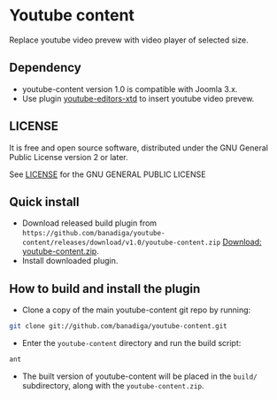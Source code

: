 # Youtube content

Replace youtube video prevew with video player of selected size.



## Dependency
* youtube-content version 1.0 is compatible with Joomla 3.x.
* Use plugin [youtube-editors-xtd](https://github.com/banadiga/youtube-editors-xtd) to insert youtube video prevew.


## LICENSE

It is free and open source software, distributed under the GNU General Public License version 2 or later.

See [LICENSE](https://raw.githubusercontent.com/banadiga/youtube-content/master/LICENSE) for the GNU GENERAL PUBLIC LICENSE


## Quick install

* Download released build plugin from ```https://github.com/banadiga/youtube-content/releases/download/v1.0/youtube-content.zip``` [Download: youtube-content.zip](https://github.com/banadiga/youtube-content/releases/download/v1.0/youtube-content.zip).
* Install downloaded plugin.


## How to build and install the plugin

* Clone a copy of the main youtube-content git repo by running:
```bash
git clone git://github.com/banadiga/youtube-content.git
```
* Enter the `youtube-content` directory and run the build script:
```bash
ant
```
* The built version of youtube-content will be placed in the `build/` subdirectory, along with the `youtube-content.zip`.
